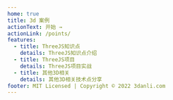 ```yaml
---
home: true
title: 3d 案例
actionText: 开始 →
actionLink: /points/
features:
  - title: ThreeJS知识点
    details: ThreeJS知识点介绍
  - title: ThreeJS项目
    details: ThreeJS项目实战
  - title: 其他3D相关
    details: 其他3D相关技术点分享
footer: MIT Licensed | Copyright © 2022 3danli.com
---
```


